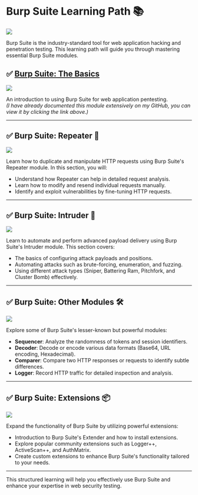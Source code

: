 # Burp Suite Learning Path 📚

![](https://github.com/user-attachments/assets/d204eba9-4f8c-436b-a440-f1eac30676b5)

Burp Suite is the industry-standard tool for web application hacking and penetration testing. This learning path will guide you through mastering essential Burp Suite modules.

## ✅ [Burp Suite: The Basics](https://github.com/hackkim/TryHackMe/blob/master/Cyber-Security-101/Web-Hacking/Burp-Suite%3A%20The-Basics.md)

![](https://github.com/user-attachments/assets/1f83d153-f77e-4780-80d6-2cc4f8f9ebe9)

An introduction to using Burp Suite for web application pentesting.  
*(I have already documented this module extensively on my GitHub, you can view it by clicking the link above.)*

---

## ✅ Burp Suite: Repeater 🔁

![](https://github.com/user-attachments/assets/77a8da81-e4f7-4f51-9651-5c7e86386b26)

Learn how to duplicate and manipulate HTTP requests using Burp Suite's Repeater module. In this section, you will:

- Understand how Repeater can help in detailed request analysis.
- Learn how to modify and resend individual requests manually.
- Identify and exploit vulnerabilities by fine-tuning HTTP requests.

---

## ✅ Burp Suite: Intruder 🚀

![](https://github.com/user-attachments/assets/a4cbcffa-5f59-49e7-a513-39917bf4dadc)

Learn to automate and perform advanced payload delivery using Burp Suite's Intruder module. This section covers:

- The basics of configuring attack payloads and positions.
- Automating attacks such as brute-forcing, enumeration, and fuzzing.
- Using different attack types (Sniper, Battering Ram, Pitchfork, and Cluster Bomb) effectively.

---

## ✅ Burp Suite: Other Modules 🛠️

![](https://github.com/user-attachments/assets/e2137087-303d-43ed-ae21-74ef39d1c31b)

Explore some of Burp Suite's lesser-known but powerful modules:

- **Sequencer**: Analyze the randomness of tokens and session identifiers.
- **Decoder**: Decode or encode various data formats (Base64, URL encoding, Hexadecimal).
- **Comparer**: Compare two HTTP responses or requests to identify subtle differences.
- **Logger**: Record HTTP traffic for detailed inspection and analysis.

---

## ✅ Burp Suite: Extensions 📦

![](https://github.com/user-attachments/assets/2f8f75bb-f5c1-474e-8ad3-8fe6b59309d9)

Expand the functionality of Burp Suite by utilizing powerful extensions:

- Introduction to Burp Suite's Extender and how to install extensions.
- Explore popular community extensions such as Logger++, ActiveScan++, and AuthMatrix.
- Create custom extensions to enhance Burp Suite's functionality tailored to your needs.

---

This structured learning will help you effectively use Burp Suite and enhance your expertise in web security testing.
